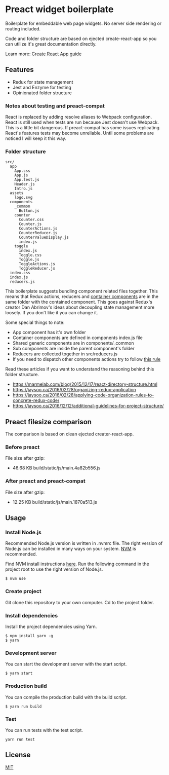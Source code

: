 # Preact widget boilerplate
Boilerplate for embeddable web page widgets. No server side
rendering or routing included.

Code and folder structure are based on ejected create-react-app so you can
utilize it's great documentation directly.

Learn more: [Create React App guide](
https://github.com/facebookincubator/create-react-app/blob/05f3f5ee81aec9429f00f57d17b499d8a22aadef/packages/react-scripts/template/README.md)

## Features
 - Redux for state management
 - Jest and Enzyme for testing
 - Opinionated folder structure

### Notes about testing and preact-compat
React is replaced by adding resolve aliases to Webpack configuration. React is
still used when tests are run because Jest doesn't use Webpack. This is a little
bit dangerous. If preact-compat has some issues replicating React's features
tests may become unreliable. Until some problems are noticed I will keep it this
way.

### Folder structure
```
src/
  app
    App.css
    App.js
    App.test.js
    Header.js
    Intro.js
  assets
    logo.svg
  components
    _common
      Button.js
    counter
      Counter.css
      Counter.js
      CounterActions.js
      CounterReducer.js
      CounterValueDisplay.js
      index.js
    toggle
      index.js
      Toggle.css
      Toggle.js
      ToggleActions.js
      ToggleReducer.js
  index.css
  index.js
  reducers.js
```

This boilerplate suggests bundling component related files together. This means
that Redux actions, reducers and
[container components](http://redux.js.org/docs/basics/UsageWithReact.html#presentational-and-container-components)
are in the same folder with the contained component. This goes against Redux's
creator Dan Abrimov's ideas about decoupling state management more loosely.
If you don't like it you can change it.

Some special things to note:

- App component has it's own folder
- Container components are defined in components index.js file
- Shared generic components are in components/_common
- Sub components are inside the parent component's folder
- Reducers are collected together in src/reducers.js
- If you need to dispatch other components actions try to follow
[this rule](https://jaysoo.ca/2016/02/28/organizing-redux-application/#rule-2-create-strict-module-boundaries)

Read these articles if you want to understand the reasoning behind this folder
structure.

- https://marmelab.com/blog/2015/12/17/react-directory-structure.html
- https://jaysoo.ca/2016/02/28/organizing-redux-application
- https://jaysoo.ca/2016/02/28/applying-code-organization-rules-to-concrete-redux-code/
- https://jaysoo.ca/2016/12/12/additional-guidelines-for-project-structure/

## Preact filesize comparison
The comparison is based on clean ejected creater-react-app.
### Before preact
File size after gzip:

  - 46.68 KB  build/static/js/main.4a82b556.js

### After preact and preact-compat
File size after gzip:

  - 12.25 KB  build/static/js/main.1870a513.js

## Usage
### Install Node.js
Recommended Node.js version is written in .nvmrc file. The right version of
Node.js can be installed in many ways on your system.
[NVM](https://github.com/creationix/nvm) is recommended.

Find NVM install instructions [here](https://github.com/creationix/nvm#installation).
Run the following command in the project root to use the right version of Node.js.
```
$ nvm use
```

### Create project

Git clone this repository to your own computer. Cd to the project folder.

### Install dependencies

Install the project dependencies using Yarn.

```
$ npm install yarn -g
$ yarn
```

### Development server

You can start the development server with the start script.
```
$ yarn start
```
### Production build

You can compile the production build with the build script.

```
$ yarn run build
```

### Test

You can run tests with the test script.
```
yarn run test
```

## License

[MIT](LICENSE)
